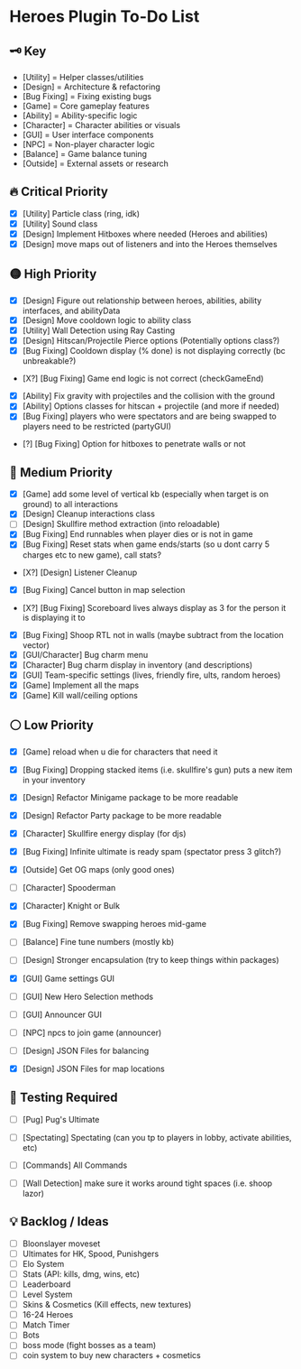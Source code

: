 # Heroes Plugin To-Do List

## 🗝️ Key
- [Utility] = Helper classes/utilities
- [Design] = Architecture & refactoring
- [Bug Fixing] = Fixing existing bugs
- [Game] = Core gameplay features
- [Ability] = Ability-specific logic
- [Character] = Character abilities or visuals
- [GUI] = User interface components
- [NPC] = Non-player character logic
- [Balance] = Game balance tuning
- [Outside] = External assets or research

## 🔥 Critical  Priority
- [X] [Utility] Particle class (ring, idk)
- [X] [Utility] Sound class
- [X] [Design] Implement Hitboxes where needed (Heroes and abilities)
- [X] [Design] move maps out of listeners and into the Heroes themselves

## 🟡 High Priority
- [X] [Design] Figure out relationship between heroes, abilities, ability interfaces, and abilityData 
- [X] [Design] Move cooldown logic to ability class
- [X] [Utility] Wall Detection using Ray Casting
- [X] [Design] Hitscan/Projectile Pierce options (Potentially options class?)
- [X] [Bug Fixing] Cooldown display (% done) is not displaying correctly (bc unbreakable?)
- [X?] [Bug Fixing] Game end logic is not correct (checkGameEnd)
- [X] [Ability] Fix gravity with projectiles and the collision with the ground
- [x] [Ability] Options classes for hitscan + projectile (and more if needed)
- [X] [Bug Fixing] players who were spectators and are being swapped to players need to be restricted (partyGUI)
- [?] [Bug Fixing] Option for hitboxes to penetrate walls or not


## 🔵 Medium Priority
- [X] [Game] add some level of vertical kb (especially when target is on ground) to all interactions
- [X] [Design] Cleanup interactions class
- [ ] [Design] Skullfire method extraction (into reloadable)
- [X] [Bug Fixing] End runnables when player dies or is not in game
- [X] [Bug Fixing] Reset stats when game ends/starts (so u dont carry 5 charges etc to new game), call stats?
- [X?] [Design] Listener Cleanup
- [X] [Bug Fixing] Cancel button in map selection
- [X?] [Bug Fixing] Scoreboard lives always display as 3 for the person it is displaying it to
- [X] [Bug Fixing] Shoop RTL not in walls (maybe subtract from the location vector)
- [X] [GUI/Character] Bug charm menu
- [X] [Character] Bug charm display in inventory (and descriptions)
- [X] [GUI] Team-specific settings (lives, friendly fire, ults, random heroes) 
- [X] [Game] Implement all the maps
- [X] [Game] Kill wall/ceiling options

## ⚪ Low Priority
- [X] [Game] reload when u die for characters that need it
- [X] [Bug Fixing] Dropping stacked items (i.e. skullfire's gun) puts a new item in your inventory
- [X] [Design] Refactor Minigame package to be more readable
- [X] [Design] Refactor Party package to be more readable
- [X] [Character] Skullfire energy display (for djs)
- [X] [Bug Fixing] Infinite ultimate is ready spam (spectator press 3 glitch?)
- [X] [Outside] Get OG maps (only good ones)
- [ ] [Character] Spooderman
- [X] [Character] Knight or Bulk
- [X] [Bug Fixing] Remove swapping heroes mid-game
- [ ] [Balance] Fine tune numbers (mostly kb)
- [ ] [Design] Stronger encapsulation (try to keep things within packages)
- [X] [GUI] Game settings GUI
- [ ] [GUI] New Hero Selection methods
- [ ] [GUI] Announcer GUI
- [ ] [NPC] npcs to join game (announcer)
- [ ] [Design] JSON Files for balancing
- [X] [Design] JSON Files for map locations


## 🔴 Testing Required
- [ ] [Pug] Pug's Ultimate
- [ ] [Spectating] Spectating (can you tp to players in lobby, activate abilities, etc)
- [ ] [Commands] All Commands
- [ ] [Wall Detection] make sure it works around tight spaces (i.e. shoop lazor)


## 💡 Backlog / Ideas
- [ ] Bloonslayer moveset
- [ ] Ultimates for HK, Spood, Punishgers
- [ ] Elo System
- [ ] Stats (API: kills, dmg, wins, etc)
- [ ] Leaderboard
- [ ] Level System
- [ ] Skins & Cosmetics (Kill effects, new textures)
- [ ] 16-24 Heroes
- [ ] Match Timer
- [ ] Bots
- [ ] boss mode (fight bosses as a team)
- [ ] coin system to buy new characters + cosmetics
